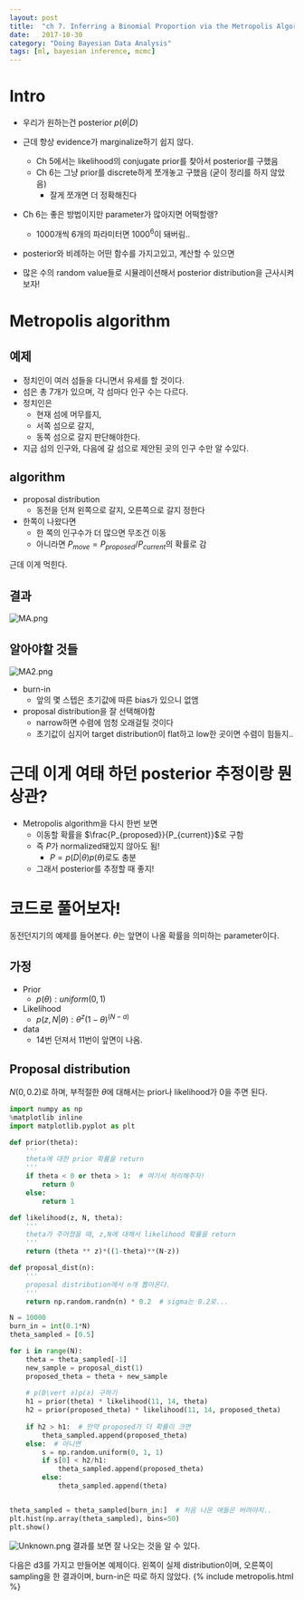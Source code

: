 ```yaml
---
layout: post
title:  "ch 7. Inferring a Binomial Proportion via the Metropolis Algorithm"
date:   2017-10-30 
category: "Doing Bayesian Data Analysis"
tags: [ml, bayesian inference, mcmc]
---
```

# Intro

* 우리가 원하는건 posterior $p(\theta \vert  D)$
* 근데 항상 evidence가 marginalize하기 쉽지 않다.
  * Ch 5에서는 likelihood의 conjugate prior를 찾아서 posterior를 구했음
  * Ch 6는 그냥 prior를 discrete하게 쪼개놓고 구했음 (굳이 정리를 하지 않았음)
    * 잘게 쪼개면 더 정확해진다
* Ch 6는 좋은 방법이지만 parameter가 많아지면 어떡할랭?
  * 1000개씩 6개의 파라미터면 $1000^6$이 돼버림..

* posterior와 비례하는 어떤 함수를 가지고있고, 계산할 수 있으면
* 많은 수의 random value들로 시뮬레이션해서 posterior distribution을 근사시켜보자!

# Metropolis algorithm

## 예제

* 정치인이 여러 섬들을 다니면서 유세를 할 것이다.
* 섬은 총 7개가 있으며, 각 섬마다 인구 수는 다르다.
* 정치인은 
  * 현재 섬에 머무를지, 
  * 서쪽 섬으로 갈지,
  * 동쪽 섬으로 갈지 판단해야한다.
* 지금 섬의 인구와, 다음에 갈 섬으로 제안된 곳의 인구 수만 알 수있다.

## algorithm
* proposal distribution
  * 동전을 던져 왼쪽으로 갈지, 오른쪽으로 갈지 정한다
* 한쪽이 나왔다면
  * 한 쪽의 인구수가 더 많으면 무조건 이동
  * 아니라면 $P_{move} = P_{proposed} / P_{current}$의 확률로 감
  
근데 이게 먹힌다.

## 결과
![MA.png](/resources/CF66E638C34BC3CBC97948A3A670D976.png)

## 알아야할 것들
![MA2.png](/resources/C15C8F33962715C439462C63854150E8.png)
* burn-in 
  * 앞의 몇 스텝은 초기값에 따른 bias가 있으니 없앰
* proposal distribution을 잘 선택해야함
  * narrow하면 수렴에 엄청 오래걸릴 것이다
  * 초기값이 심지어 target distribution이 flat하고 low한 곳이면 수렴이 힘들지..

# 근데 이게 여태 하던 posterior 추정이랑 뭔 상관?
* Metropolis algorithm을 다시 한번 보면
  * 이동할 확률을 $\frac{P_{proposed}}{P_{current}}$로 구함
  * 즉 $P$가 normalized돼있지 않아도 됨!
    * $P = p(D\vert \theta)p(\theta)$로도 충분
  * 그래서 posterior를 추정할 때 좋지!

# 코드로 풀어보자!

동전던지기의 예제를 들어본다. $\theta$는 앞면이 나올 확률을 의미하는 parameter이다.

## 가정

* Prior
  * $p(\theta): uniform(0,1)$
* Likelihood 
  * $p(z,N\vert \theta): \theta^{z}(1-\theta)^{(N-a)}$
* data
  * 14번 던져서 11번이 앞면이 나옴.
  
## Proposal distribution

$N(0, 0.2)$로 하며, 부적절한 $\theta$에 대해서는 prior나 likelihood가 0을 주면 된다.

```python
import numpy as np
%matplotlib inline
import matplotlib.pyplot as plt

def prior(theta):
    '''
    theta에 대한 prior 확률을 return
    '''
    if theta < 0 or theta > 1:  # 여기서 처리해주자!
        return 0
    else:
        return 1

def likelihood(z, N, theta):
    '''
    theta가 주어졌을 때, z,N에 대해서 likelihood 확률을 return
    '''
    return (theta ** z)*((1-theta)**(N-z))

def proposal_dist(n):
    '''
    proposal distribution에서 n개 뽑아온다.
    '''
    return np.random.randn(n) * 0.2  # sigma는 0.2로...
```

```python
N = 10000
burn_in = int(0.1*N)
theta_sampled = [0.5]

for i in range(N):
    theta = theta_sampled[-1]
    new_sample = proposal_dist(1)    
    proposed_theta = theta + new_sample
    
    # p(D\vert ∂)p(∂) 구하기
    h1 = prior(theta) * likelihood(11, 14, theta)
    h2 = prior(proposed_theta) * likelihood(11, 14, proposed_theta)
    
    if h2 > h1:  # 만약 proposed가 더 확률이 크면
        theta_sampled.append(proposed_theta)
    else:  # 아니면
        s = np.random.uniform(0, 1, 1)
        if s[0] < h2/h1:
            theta_sampled.append(proposed_theta)
        else:
            theta_sampled.append(theta)


theta_sampled = theta_sampled[burn_in:]  # 처음 나온 애들은 버려야지..
plt.hist(np.array(theta_sampled), bins=50)
plt.show()
```

![Unknown.png](/resources/A9E4D0A0D3DE9945C57BE86BDBEB20BA.png)
결과를 보면 잘 나오는 것을 알 수 있다. 

다음은 d3를 가지고 만들어본 예제이다. 왼쪽이 실제 distribution이며, 오른쪽이 sampling을 한 결과이며, burn-in은 따로 하지 않았다.
{% include metropolis.html %}